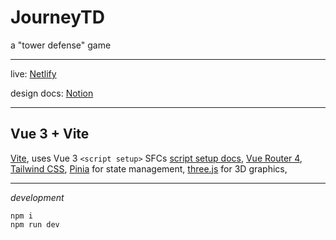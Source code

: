 # JourneyTD
a "tower defense" game

-------------------------------------
live: [Netlify](https://inspiring-jepsen-1d9cc8.netlify.app)

design docs: [Notion](https://incredible-cabbage-74c.notion.site/Tower-Defence-game-f7c8763a4c6440a8b93158c86e8b0663)

-------------------------------------
## Vue 3 + Vite
[Vite](https://vitejs.dev/guide/), 
uses Vue 3 `<script setup>` SFCs [script setup docs](https://v3.vuejs.org/api/sfc-script-setup.html#sfc-script-setup), 
[Vue Router 4](https://next.router.vuejs.org/guide/), 
[Tailwind CSS](https://tailwindcss.com/docs/), 
[Pinia](https://pinia.vuejs.org/introduction.html) for state management, 
[three.js](https://threejs.org/docs/) for 3D graphics, 

-------------------------------------
*development*
```
npm i
npm run dev
```